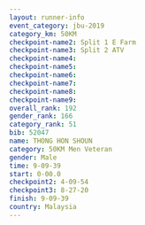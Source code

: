```yaml
---
layout: runner-info 
event_category: jbu-2019 
category_km: 50KM 
checkpoint-name2: Split 1 E Farm 
checkpoint-name3: Split 2 ATV 
checkpoint-name4: 
checkpoint-name5: 
checkpoint-name6: 
checkpoint-name7: 
checkpoint-name8: 
checkpoint-name9: 
overall_rank: 192
gender_rank: 166
category_rank: 51
bib: 52047
name: THONG HON SHOUN
category: 50KM Men Veteran
gender: Male
time: 9-09-39
start: 0-00.0
checkpoint2: 4-09-54
checkpoint3: 8-27-20
finish: 9-09-39
country: Malaysia
---
```

